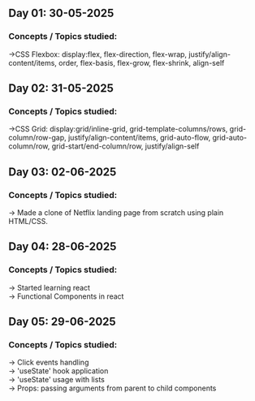 ## Day 01: 30-05-2025

### Concepts / Topics studied:

->CSS Flexbox: display:flex, flex-direction, flex-wrap, justify/align-content/items, order, flex-basis, flex-grow, flex-shrink, align-self

## Day 02: 31-05-2025

### Concepts / Topics studied:

->CSS Grid: display:grid/inline-grid, grid-template-columns/rows, grid-column/row-gap, justify/align-content/items, grid-auto-flow, grid-auto-column/row, grid-start/end-column/row, justify/align-self

## Day 03: 02-06-2025

### Concepts / Topics studied:

-> Made a clone of Netflix landing page from scratch using plain HTML/CSS.

## Day 04: 28-06-2025

### Concepts / Topics studied:

-> Started learning react <br>
-> Functional Components in react

## Day 05: 29-06-2025

### Concepts / Topics studied:

-> Click events handling <br>
-> 'useState' hook application <br>
-> 'useState' usage with lists <br>
-> Props: passing arguments from parent to child components
